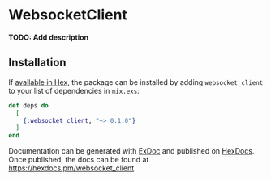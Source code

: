 # WebsocketClient

**TODO: Add description**

## Installation

If [available in Hex](https://hex.pm/docs/publish), the package can be installed
by adding `websocket_client` to your list of dependencies in `mix.exs`:

```elixir
def deps do
  [
    {:websocket_client, "~> 0.1.0"}
  ]
end
```

Documentation can be generated with [ExDoc](https://github.com/elixir-lang/ex_doc)
and published on [HexDocs](https://hexdocs.pm). Once published, the docs can
be found at <https://hexdocs.pm/websocket_client>.

